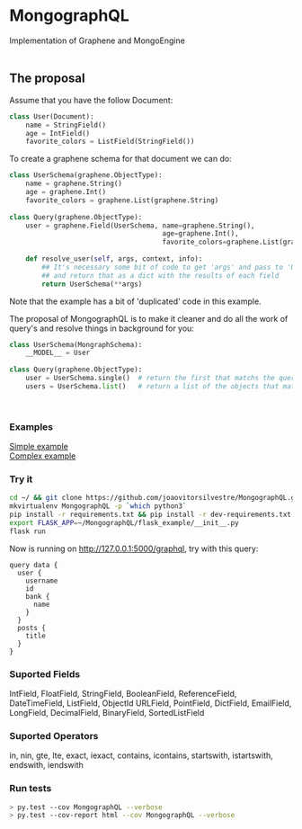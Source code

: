 # MongographQL
Implementation of Graphene and MongoEngine
<br>
<br>

## The proposal

Assume that you have the follow Document:

```python
class User(Document):
    name = StringField()
    age = IntField()
    favorite_colors = ListField(StringField())
```
To create a graphene schema for that document we can do:
```python
class UserSchema(graphene.ObjectType):
    name = graphene.String()
    age = graphene.Int() 
    favorite_colors = graphene.List(graphene.String)
    
class Query(graphene.ObjectType):
    user = graphene.Field(UserSchema, name=graphene.String(),
                                      age=graphene.Int(),
                                      favorite_colors=graphene.List(graphene.String))
    
    def resolve_user(self, args, context, info):
        ## It's necessary some bit of code to get 'args' and pass to 'User' query
        ## and return that as a dict with the results of each field 
        return UserSchema(**args)
```
Note that the example has a bit of 'duplicated' code in this example. 

The proposal of MongographQL is to make it cleaner and do all the work of query's and resolve things in background for you:

```python
class UserSchema(MongraphSchema):
    __MODEL__ = User
    
class Query(graphene.ObjectType):
    user = UserSchema.single()  # return the first that matchs the query
    users = UserSchema.list()   # return a list of the objects that matchs the query
```
<br>

### Examples
<a href="https://github.com/joaovitorsilvestre/MongographQL/blob/master/example.py" target="_blank">Simple example</a>
<br>
<a href="https://github.com/joaovitorsilvestre/MongographQL/blob/master/complex_example.py" target="_blank">Complex example</a>

### Try it
```bash
cd ~/ && git clone https://github.com/joaovitorsilvestre/MongographQL.git && cd ~/MongographQL
mkvirtualenv MongographQL -p `which python3`
pip install -r requirements.txt && pip install -r dev-requirements.txt
export FLASK_APP=~/MongographQL/flask_example/__init__.py
flask run
```

Now is running on http://127.0.0.1:5000/graphql, try with this query:
```
query data {
  user {
  	username
    id
    bank {
      name
    }
  }
  posts {
    title
  }
}
```


### Suported Fields
IntField, FloatField, StringField, BooleanField, ReferenceField, DateTimeField, ListField, ObjectId
URLField, PointField, DictField, EmailField, LongField, DecimalField, BinaryField, SortedListField


### Suported Operators
in, nin, gte, lte, exact, iexact, contains, icontains, startswith, istartswith, endswith, iendswith


### Run tests
``` bash
> py.test --cov MongographQL --verbose
> py.test --cov-report html --cov MongographQL --verbose
```
